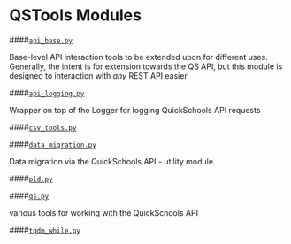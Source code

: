 QSTools Modules
===

####[`api_base.py`](../modules/api_base.py)

Base-level API interaction tools to be extended upon for different uses.
Generally, the intent is for extension towards the QS API, but this module
is designed to interaction with *any* REST API easier.


####[`api_logging.py`](../modules/api_logging.py)

Wrapper on top of the Logger for logging QuickSchools API requests

####[`csv_tools.py`](../modules/csv_tools.py)

####[`data_migration.py`](../modules/data_migration.py)

Data migration via the QuickSchools API - utility module.

####[`pld.py`](../modules/pld.py)

####[`qs.py`](../modules/qs.py)


various tools for working with the QuickSchools API


####[`tqdm_while.py`](../modules/tqdm_while.py)